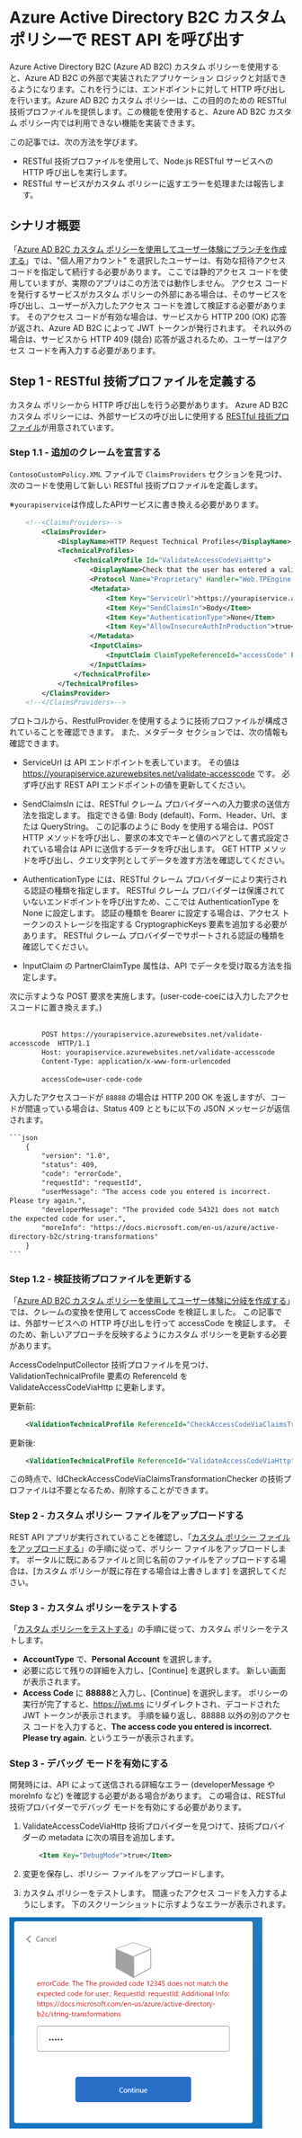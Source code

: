 
# Azure Active Directory B2C カスタム ポリシーで REST API を呼び出す

Azure Active Directory B2C (Azure AD B2C) カスタム ポリシーを使用すると、Azure AD B2C の外部で実装されたアプリケーション ロジックと対話できるようになります。これを行うには、エンドポイントに対して HTTP 呼び出しを行います。Azure AD B2C カスタム ポリシーは、この目的のための RESTful 技術プロファイルを提供します。この機能を使用すると、Azure AD B2C カスタム ポリシー内では利用できない機能を実装できます。

この記事では、次の方法を学びます。

- RESTful 技術プロファイルを使用して、Node.js RESTful サービスへの HTTP 呼び出しを実行します。
- RESTful サービスがカスタム ポリシーに返すエラーを処理または報告します。

## シナリオ概要

「[Azure AD B2C カスタム ポリシーを使用してユーザー体験にブランチを作成する](https://github.com/hiyoshino/AADB2C_Handson/blob/main/README04.md)」では、"個人用アカウント" を選択したユーザーは、有効な招待アクセス コードを指定して続行する必要があります。 ここでは静的アクセス コードを使用していますが、実際のアプリはこの方法では動作しません。 アクセス コードを発行するサービスがカスタム ポリシーの外部にある場合は、そのサービスを呼び出し、ユーザーが入力したアクセス コードを渡して検証する必要があります。 そのアクセス コードが有効な場合は、サービスから HTTP 200 (OK) 応答が返され、Azure AD B2C によって JWT トークンが発行されます。 それ以外の場合は、サービスから HTTP 409 (競合) 応答が返されるため、ユーザーはアクセス コードを再入力する必要があります。


## Step 1 - RESTful 技術プロファイルを定義する

カスタム ポリシーから HTTP 呼び出しを行う必要があります。 Azure AD B2C カスタム ポリシーには、外部サービスの呼び出しに使用する [RESTful 技術プロファイル](https://learn.microsoft.com/ja-jp/azure/active-directory-b2c/restful-technical-profile)が用意されています。

### Step 1.1 - 追加のクレームを宣言する

`ContosoCustomPolicy.XML` ファイルで `ClaimsProviders` セクションを見つけ、次のコードを使用して新しい RESTful 技術プロファイルを定義します。

※`yourapiservice`は作成したAPIサービスに書き換える必要があります。

```xml
    <!--<ClaimsProviders>-->
        <ClaimsProvider>
            <DisplayName>HTTP Request Technical Profiles</DisplayName>
            <TechnicalProfiles>
                <TechnicalProfile Id="ValidateAccessCodeViaHttp">
                    <DisplayName>Check that the user has entered a valid access code by using Claims Transformations</DisplayName>
                    <Protocol Name="Proprietary" Handler="Web.TPEngine.Providers.RestfulProvider, Web.TPEngine, Version=1.0.0.0, Culture=neutral, PublicKeyToken=null" />
                    <Metadata>
                        <Item Key="ServiceUrl">https://yourapiservice.azurewebsites.net/validate-accesscode</Item>
                        <Item Key="SendClaimsIn">Body</Item>
                        <Item Key="AuthenticationType">None</Item>
                        <Item Key="AllowInsecureAuthInProduction">true</Item>
                    </Metadata>
                    <InputClaims>
                        <InputClaim ClaimTypeReferenceId="accessCode" PartnerClaimType="accessCode" />
                    </InputClaims>
                </TechnicalProfile>
            </TechnicalProfiles>
        </ClaimsProvider>
    <!--</ClaimsProviders>-->
``` 

プロトコルから、RestfulProvider を使用するように技術プロファイルが構成されていることを確認できます。 また、メタデータ セクションでは、次の情報も確認できます。

- ServiceUrl は API エンドポイントを表しています。 その値は https://yourapiservice.azurewebsites.net/validate-accesscode です。 必ず呼び出す REST API エンドポイントの値を更新してください。

- SendClaimsIn には、RESTful クレーム プロバイダーへの入力要求の送信方法を指定します。 指定できる値: Body (default)、Form、Header、Url、または QueryString。 この記事のように Body を使用する場合は、POST HTTP メソッドを呼び出し、要求の本文でキーと値のペアとして書式設定されている場合は API に送信するデータを呼び出します。 GET HTTP メソッドを呼び出し、クエリ文字列としてデータを渡す方法を確認してください。

- AuthenticationType には、RESTful クレーム プロバイダーにより実行される認証の種類を指定します。 RESTful クレーム プロバイダーは保護されていないエンドポイントを呼び出すため、ここでは AuthenticationType を None に設定します。 認証の種類を Bearer に設定する場合は、アクセス トークンのストレージを指定する CryptographicKeys 要素を追加する必要があります。 RESTful クレーム プロバイダーでサポートされる認証の種類を確認してください。

- InputClaim の PartnerClaimType 属性は、API でデータを受け取る方法を指定します。

次に示すような POST 要求を実施します。(user-code-coeには入力したアクセスコードに置き換えます。)

```http

        POST https://yourapiservice.azurewebsites.net/validate-accesscode  HTTP/1.1
        Host: yourapiservice.azurewebsites.net/validate-accesscode
        Content-Type: application/x-www-form-urlencoded
    
        accessCode=user-code-code

```

入力したアクセスコードが `88888` の場合は HTTP 200 OK を返しますが、コードが間違っている場合は、Status 409 とともに以下の JSON メッセージが返信されます。

    ```json
        {
            "version": "1.0",
            "status": 409,
            "code": "errorCode",
            "requestId": "requestId",
            "userMessage": "The access code you entered is incorrect. Please try again.",
            "developerMessage": "The provided code 54321 does not match the expected code for user.",
            "moreInfo": "https://docs.microsoft.com/en-us/azure/active-directory-b2c/string-transformations"
        }
    ```



### Step 1.2 - 検証技術プロファイルを更新する

「[Azure AD B2C カスタム ポリシーを使用してユーザー体験に分岐を作成する](https://github.com/hiyoshino/AADB2C_Handson/blob/main/README04.md)」では、クレームの変換を使用して accessCode を検証しました。 この記事では、外部サービスへの HTTP 呼び出しを行って accessCode を検証します。 そのため、新しいアプローチを反映するようにカスタム ポリシーを更新する必要があります。

AccessCodeInputCollector 技術プロファイルを見つけ、ValidationTechnicalProfile 要素の ReferenceId を ValidateAccessCodeViaHttp に更新します。


更新前: 

```xml
    <ValidationTechnicalProfile ReferenceId="CheckAccessCodeViaClaimsTransformationChecker"/>
```
更新後: 

```xml
    <ValidationTechnicalProfile ReferenceId="ValidateAccessCodeViaHttp"/>
```

この時点で、IdCheckAccessCodeViaClaimsTransformationChecker の技術プロファイルは不要となるため、削除することができます。


### Step 2 - カスタム ポリシー ファイルをアップロードする

REST API アプリが実行されていることを確認し、「[カスタム ポリシー ファイルをアップロードする](https://github.com/hiyoshino/AADB2C_Handson/blob/main/README03.md#step-5---%E3%82%AB%E3%82%B9%E3%82%BF%E3%83%A0-%E3%83%9D%E3%83%AA%E3%82%B7%E3%83%BC-%E3%83%95%E3%82%A1%E3%82%A4%E3%83%AB%E3%82%92%E3%82%A2%E3%83%83%E3%83%97%E3%83%AD%E3%83%BC%E3%83%89%E3%81%99%E3%82%8B)」の手順に従って、ポリシー ファイルをアップロードします。 ポータルに既にあるファイルと同じ名前のファイルをアップロードする場合は、[カスタム ポリシーが既に存在する場合は上書きします] を選択してください。


### Step 3 - カスタム ポリシーをテストする

「[カスタム ポリシーをテストする](https://github.com/hiyoshino/AADB2C_Handson/blob/main/README03.md#step-6---%E3%82%AB%E3%82%B9%E3%82%BF%E3%83%A0-%E3%83%9D%E3%83%AA%E3%82%B7%E3%83%BC%E3%82%92%E3%83%86%E3%82%B9%E3%83%88%E3%81%99%E3%82%8B)」の手順に従って、カスタム ポリシーをテストします。

- **AccountType** で、**Personal Account** を選択します。
- 必要に応じて残りの詳細を入力し、[Continue] を選択します。 新しい画面が表示されます。
- **Access Code** に **88888**と入力し、[Continue] を選択します。 ポリシーの実行が完了すると、https://jwt.ms にリダイレクトされ、デコードされた JWT トークンが表示されます。 手順を繰り返し、88888 以外の別のアクセス コードを入力すると、**The access code you entered is incorrect. Please try again.** というエラーが表示されます。


### Step 3 - デバッグ モードを有効にする

開発時には、API によって送信される詳細なエラー (developerMessage や moreInfo など) を確認する必要がある場合があります。 この場合は、RESTful 技術プロバイダーでデバッグ モードを有効にする必要があります。

1. ValidateAccessCodeViaHttp 技術プロバイダーを見つけて、技術プロバイダーの metadata に次の項目を追加します。

    ```xml
        <Item Key="DebugMode">true</Item>
    ```

1. 変更を保存し、ポリシー ファイルをアップロードします。

1. カスタム ポリシーをテストします。 間違ったアクセス コードを入力するようにします。 下のスクリーンショットに示すようなエラーが表示されます。

 ![ScreenShot](/media/screenshot-error-enable-debug-mode.png)









